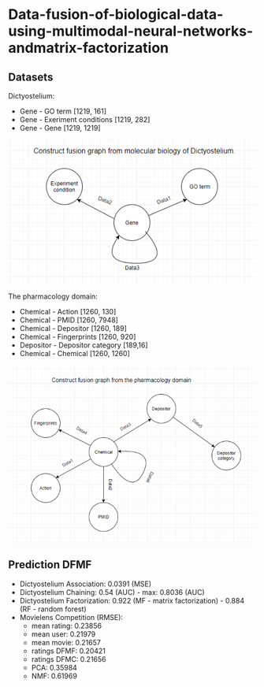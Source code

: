 # Data-fusion-of-biological-data-using-multimodal-neural-networks-andmatrix-factorization

## Datasets
  Dictyostelium:
  - Gene - GO term [1219, 161]
  - Gene - Exeriment conditions [1219, 282]
  - Gene - Gene [1219, 1219]
  
  ![alt text](datasets/data/dicty/Dicty_Schem.PNG)
  
  The pharmacology domain:
  - Chemical - Action [1260, 130]
  - Chemical - PMID [1260, 7948]
  - Chemical - Depositor [1260, 189]
  - Chemical - Fingerprints [1260, 920]
  - Depositor - Depositor category [189,16]
  - Chemical - Chemical [1260, 1260]
  
  ![alt text](datasets/data/pharma/Pharma_Schem.PNG)
  
 ## Prediction DFMF
  - Dictyostelium Association: 0.0391 (MSE)
  - Dictyostelium Chaining: 0.54 (AUC) - max: 0.8036 (AUC)
  - Dictyostelium Factorization: 0.922 (MF - matrix factorization) - 0.884 (RF - random forest)
  - Movielens Competition (RMSE): 
    - mean rating: 0.23856
    - mean user: 0.21979
    - mean movie: 0.21657
    - ratings DFMF: 0.20421
    - ratings DFMC: 0.21656
    - PCA: 0.35984
    - NMF: 0.61969